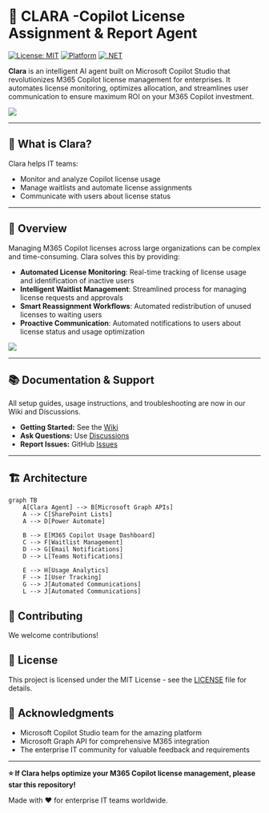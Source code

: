 # 👧 CLARA -Copilot License Assignment & Report Agent

[![License: MIT](https://img.shields.io/badge/License-MIT-yellow.svg)](https://opensource.org/licenses/MIT)
[![Platform](https://img.shields.io/badge/Platform-Microsoft%20Copilot%20Studio-blue)](https://copilotstudio.microsoft.com/)
[![.NET](https://img.shields.io/badge/.NET-REST%20API-purple)](https://dotnet.microsoft.com/)

**Clara** is an intelligent AI agent built on Microsoft Copilot Studio that revolutionizes M365 Copilot license management for enterprises. It automates license monitoring, optimizes allocation, and streamlines user communication to ensure maximum ROI on your M365 Copilot investment.

![](images/clara_smaller.png)

---

## 🚀 What is Clara?

Clara helps IT teams:
- Monitor and analyze Copilot license usage
- Manage waitlists and automate license assignments
- Communicate with users about license status

---
## 🎯 Overview

Managing M365 Copilot licenses across large organizations can be complex and time-consuming. Clara solves this by providing:

- **Automated License Monitoring**: Real-time tracking of license usage and identification of inactive users
- **Intelligent Waitlist Management**: Streamlined process for managing license requests and approvals
- **Smart Reassignment Workflows**: Automated redistribution of unused licenses to waiting users
- **Proactive Communication**: Automated notifications to users about license status and usage optimization

![](images/clara_overview.png)

---
## 📚 Documentation & Support

All setup guides, usage instructions, and troubleshooting are now in our Wiki and Discussions.

- **Getting Started:** See the [Wiki](https://github.com/luishdemetrio/clara-copilot-agent/wiki)
- **Ask Questions:** Use [Discussions](https://github.com/luishdemetrio/clara-copilot-agent/discussions)
- **Report Issues:** GitHub [Issues](https://github.com/luishdemetrio/clara-copilot-agent/issues)

---


## 🏗 Architecture

```mermaid
graph TB
    A[Clara Agent] --> B[Microsoft Graph APIs]
    A --> C[SharePoint Lists]
    A --> D[Power Automate]
    
    B --> E[M365 Copilot Usage Dashboard]
    C --> F[Waitlist Management]
    D --> G[Email Notifications]
    D --> L[Teams Notifications]
    
    E --> H[Usage Analytics]
    F --> I[User Tracking]
    G --> J[Automated Communications]
    L --> J[Automated Communications]
```


## 🤝 Contributing

We welcome contributions!

## 📄 License

This project is licensed under the MIT License - see the [LICENSE](https://opensource.org/license/MIT) file for details.

## 🌟 Acknowledgments

- Microsoft Copilot Studio team for the amazing platform
- Microsoft Graph API for comprehensive M365 integration
- The enterprise IT community for valuable feedback and requirements

---

**⭐ If Clara helps optimize your M365 Copilot license management, please star this repository!**

Made with ❤️ for enterprise IT teams worldwide.




